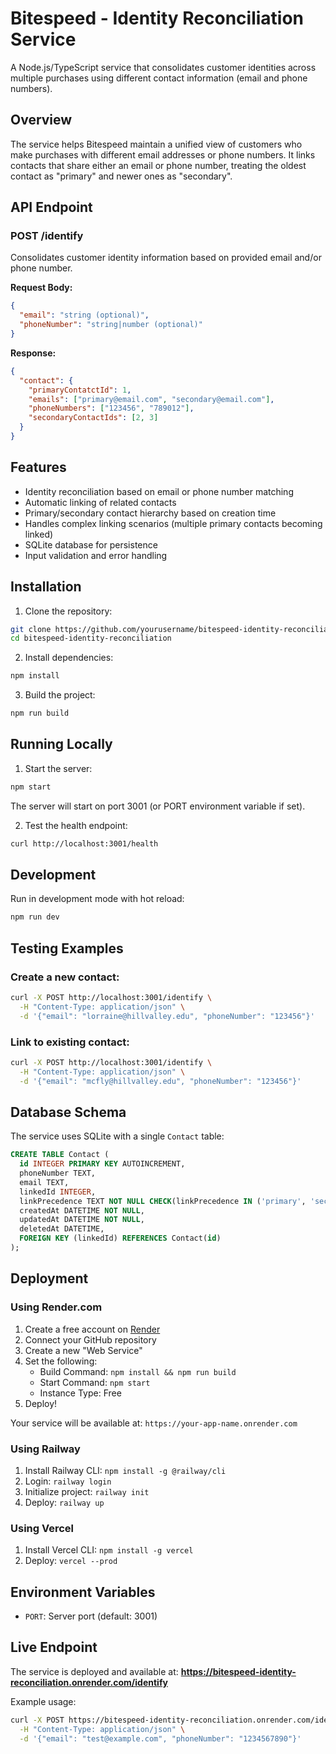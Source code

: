 # Bitespeed - Identity Reconciliation Service

A Node.js/TypeScript service that consolidates customer identities across multiple purchases using different contact information (email and phone numbers).

## Overview

The service helps Bitespeed maintain a unified view of customers who make purchases with different email addresses or phone numbers. It links contacts that share either an email or phone number, treating the oldest contact as "primary" and newer ones as "secondary".

## API Endpoint

### POST /identify

Consolidates customer identity information based on provided email and/or phone number.

**Request Body:**
```json
{
  "email": "string (optional)",
  "phoneNumber": "string|number (optional)"
}
```

**Response:**
```json
{
  "contact": {
    "primaryContatctId": 1,
    "emails": ["primary@email.com", "secondary@email.com"],
    "phoneNumbers": ["123456", "789012"],
    "secondaryContactIds": [2, 3]
  }
}
```

## Features

- Identity reconciliation based on email or phone number matching
- Automatic linking of related contacts
- Primary/secondary contact hierarchy based on creation time
- Handles complex linking scenarios (multiple primary contacts becoming linked)
- SQLite database for persistence
- Input validation and error handling

## Installation

1. Clone the repository:
```bash
git clone https://github.com/yourusername/bitespeed-identity-reconciliation.git
cd bitespeed-identity-reconciliation
```

2. Install dependencies:
```bash
npm install
```

3. Build the project:
```bash
npm run build
```

## Running Locally

1. Start the server:
```bash
npm start
```

The server will start on port 3001 (or PORT environment variable if set).

2. Test the health endpoint:
```bash
curl http://localhost:3001/health
```

## Development

Run in development mode with hot reload:
```bash
npm run dev
```

## Testing Examples

### Create a new contact:
```bash
curl -X POST http://localhost:3001/identify \
  -H "Content-Type: application/json" \
  -d '{"email": "lorraine@hillvalley.edu", "phoneNumber": "123456"}'
```

### Link to existing contact:
```bash
curl -X POST http://localhost:3001/identify \
  -H "Content-Type: application/json" \
  -d '{"email": "mcfly@hillvalley.edu", "phoneNumber": "123456"}'
```

## Database Schema

The service uses SQLite with a single `Contact` table:

```sql
CREATE TABLE Contact (
  id INTEGER PRIMARY KEY AUTOINCREMENT,
  phoneNumber TEXT,
  email TEXT,
  linkedId INTEGER,
  linkPrecedence TEXT NOT NULL CHECK(linkPrecedence IN ('primary', 'secondary')),
  createdAt DATETIME NOT NULL,
  updatedAt DATETIME NOT NULL,
  deletedAt DATETIME,
  FOREIGN KEY (linkedId) REFERENCES Contact(id)
);
```

## Deployment

### Using Render.com

1. Create a free account on [Render](https://render.com/)
2. Connect your GitHub repository
3. Create a new "Web Service"
4. Set the following:
   - Build Command: `npm install && npm run build`
   - Start Command: `npm start`
   - Instance Type: Free
5. Deploy!

Your service will be available at: `https://your-app-name.onrender.com`

### Using Railway

1. Install Railway CLI: `npm install -g @railway/cli`
2. Login: `railway login`
3. Initialize project: `railway init`
4. Deploy: `railway up`

### Using Vercel

1. Install Vercel CLI: `npm install -g vercel`
2. Deploy: `vercel --prod`

## Environment Variables

- `PORT`: Server port (default: 3001)

## Live Endpoint

The service is deployed and available at: **https://bitespeed-identity-reconciliation.onrender.com/identify**

Example usage:
```bash
curl -X POST https://bitespeed-identity-reconciliation.onrender.com/identify \
  -H "Content-Type: application/json" \
  -d '{"email": "test@example.com", "phoneNumber": "1234567890"}'
```